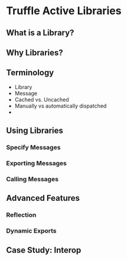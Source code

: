 
# Truffle Active Libraries

## What is a Library?

## Why Libraries?
## Terminology
* Library
* Message
* Cached vs. Uncached
* Manually vs automatically dispatched
* 

## Using Libraries

### Specify Messages

### Exporting Messages

### Calling Messages


## Advanced Features

### Reflection


### Dynamic Exports

## Case Study: Interop

